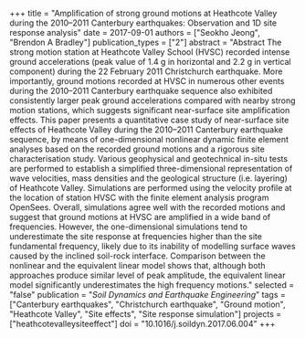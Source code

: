 +++
title = "Amplification of strong ground motions at Heathcote Valley during the 2010–2011 Canterbury earthquakes: Observation and 1D site response analysis"
date = 2017-09-01
authors = ["Seokho Jeong", "Brendon A Bradley"]
publication_types = ["2"]
abstract = "Abstract The strong motion station at Heathcote Valley School (HVSC) recorded intense ground accelerations (peak value of 1.4 g in horizontal and 2.2 g in vertical component) during the 22 February 2011 Christchurch earthquake. More importantly, ground motions recorded at HVSC in numerous other events during the 2010–2011 Canterbury earthquake sequence also exhibited consistently larger peak ground accelerations compared with nearby strong motion stations, which suggests significant near-surface site amplification effects. This paper presents a quantitative case study of near-surface site effects of Heathcote Valley during the 2010–2011 Canterbury earthquake sequence, by means of one-dimensional nonlinear dynamic finite element analyses based on the recorded ground motions and a rigorous site characterisation study. Various geophysical and geotechnical in-situ tests are performed to establish a simplified three-dimensional representation of wave velocities, mass densities and the geological structure (i.e. layering) of Heathcote Valley. Simulations are performed using the velocity profile at the location of station HVSC with the finite element analysis program OpenSees. Overall, simulations agree well with the recorded motions and suggest that ground motions at HVSC are amplified in a wide band of frequencies. However, the one-dimensional simulations tend to underestimate the site response at frequencies higher than the site fundamental frequency, likely due to its inability of modelling surface waves caused by the inclined soil-rock interface. Comparison between the nonlinear and the equivalent linear model shows that, although both approaches produce similar level of peak amplitude, the equivalent linear model significantly underestimates the high frequency motions."
selected = "false"
publication = "*Soil Dynamics and Earthquake Engineering*"
tags = ["Canterbury earthquakes", "Christchurch earthquake", "Ground motion", "Heathcote Valley", "Site effects", "Site response simulation"]
projects = ["heathcotevalleysiteeffect"]
doi = "10.1016/j.soildyn.2017.06.004"
+++


